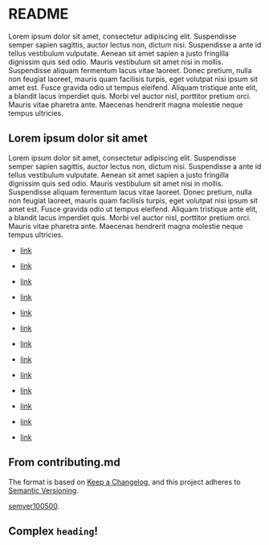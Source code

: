 # README

Lorem ipsum dolor sit amet, consectetur adipiscing elit. Suspendisse semper sapien sagittis, auctor lectus non, dictum nisi. Suspendisse a ante id tellus vestibulum vulputate. Aenean sit amet sapien a justo fringilla dignissim quis sed odio. Mauris vestibulum sit amet nisi in mollis. Suspendisse aliquam fermentum lacus vitae laoreet. Donec pretium, nulla non feugiat laoreet, mauris quam facilisis turpis, eget volutpat nisi ipsum sit amet est. Fusce gravida odio ut tempus eleifend. Aliquam tristique ante elit, a blandit lacus imperdiet quis. Morbi vel auctor nisl, porttitor pretium orci. Mauris vitae pharetra ante. Maecenas hendrerit magna molestie neque tempus ultricies.

## Lorem ipsum dolor sit amet

Lorem ipsum dolor sit amet, consectetur adipiscing elit. Suspendisse semper sapien sagittis, auctor lectus non, dictum nisi. Suspendisse a ante id tellus vestibulum vulputate. Aenean sit amet sapien a justo fringilla dignissim quis sed odio. Mauris vestibulum sit amet nisi in mollis. Suspendisse aliquam fermentum lacus vitae laoreet. Donec pretium, nulla non feugiat laoreet, mauris quam facilisis turpis, eget volutpat nisi ipsum sit amet est. Fusce gravida odio ut tempus eleifend. Aliquam tristique ante elit, a blandit lacus imperdiet quis. Morbi vel auctor nisl, porttitor pretium orci. Mauris vitae pharetra ante. Maecenas hendrerit magna molestie neque tempus ultricies.

- [link](#lorem-ipsum-dolor-sit-amet "alt")
- [link](#Lorem-ipsum-dolor-sit-amet)
- [link](/README.md)
- [link](/README.md#readme)
- [link](/README.md#Readme)
- [link](./file1.md)
- [link](./file1.md#heading-1)
- [link](./file1.md#heading-2)
- [link](./file1.md#Heading-1)
- [link](./file1.md#заголовок-на-русском)
- [link](./folder/file2.md)

- [link](#from-contributingmd)
- [link](#complex-heading)

## From contributing.md

The format is based on [Keep a Changelog](https://keepachangelog.com/en/1.0.0/),
and this project adheres to [Semantic Versioning][semver].

[semver100500].

[semver]: https://semver.org/spec/v2.0.0.html
[semver100500]: https://semver.org/spec/v100.500.0.html

## Complex `heading`!

